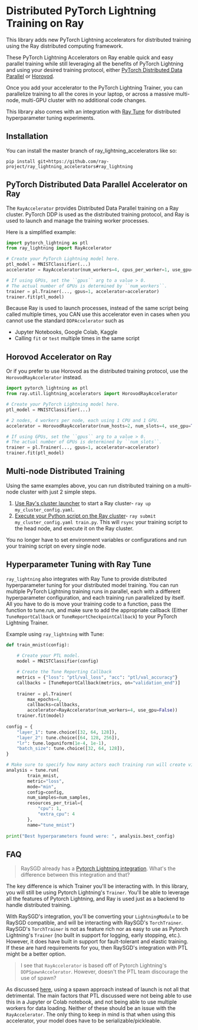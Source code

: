 # Distributed PyTorch Lightning Training on Ray
This library adds new PyTorch Lightning accelerators for distributed training using the Ray distributed computing framework.

These PyTorch Lightning Accelerators on Ray enable quick and easy parallel training while still leveraging all the benefits of PyTorch Lightning and using your desired training protocol, either [PyTorch Distributed Data Parallel](https://pytorch.org/tutorials/intermediate/ddp_tutorial.html) or [Horovod](https://github.com/horovod/horovod). 

Once you add your accelerator to the PyTorch Lightning Trainer, you can parallelize training to all the cores in your laptop, or across a massive multi-node, multi-GPU cluster with no additional code changes.

This library also comes with an integration with [Ray Tune](tune.io) for distributed hyperparameter tuning experiments.

## Installation
You can install the master branch of ray_lightning_accelerators like so:

`pip install git+https://github.com/ray-project/ray_lightning_accelerators#ray_lightning`

## PyTorch Distributed Data Parallel Accelerator on Ray
The `RayAccelerator` provides Distributed Data Parallel training on a Ray cluster. PyTorch DDP is used as the distributed training protocol, and Ray is used to launch and manage the training worker processes.

Here is a simplified example:

```python
import pytorch_lightning as ptl
from ray_lightning import RayAccelerator

# Create your PyTorch Lightning model here.
ptl_model = MNISTClassifier(...)
accelerator = RayAccelerator(num_workers=4, cpus_per_worker=1, use_gpu=True)

# If using GPUs, set the ``gpus`` arg to a value > 0.
# The actual number of GPUs is determined by ``num_workers``.
trainer = pl.Trainer(..., gpus=1, accelerator=accelerator)
trainer.fit(ptl_model)
```

Because Ray is used to launch processes, instead of the same script being called multiple times, you CAN use this accelerator even in cases when you cannot use the standard `DDPAccelerator` such as 
- Jupyter Notebooks, Google Colab, Kaggle
- Calling `fit` or `test` multiple times in the same script

## Horovod Accelerator on Ray
Or if you prefer to use Horovod as the distributed training protocol, use the `HorovodRayAccelerator` instead.

```python
import pytorch_lightning as ptl
from ray.util.lightning_accelerators import HorovodRayAccelerator

# Create your PyTorch Lightning model here.
ptl_model = MNISTClassifier(...)

# 2 nodes, 4 workers per node, each using 1 CPU and 1 GPU.
accelerator = HorovodRayAccelerator(num_hosts=2, num_slots=4, use_gpu=True)

# If using GPUs, set the ``gpus`` arg to a value > 0.
# The actual number of GPUs is determined by ``num_slots``.
trainer = pl.Trainer(..., gpus=1, accelerator=accelerator)
trainer.fit(ptl_model)
```

## Multi-node Distributed Training
Using the same examples above, you can run distributed training on a multi-node cluster with just 2 simple steps.
1) [Use Ray's cluster launcher](https://docs.ray.io/en/master/cluster/launcher.html) to start a Ray cluster- `ray up my_cluster_config.yaml`.
2) [Execute your Python script on the Ray cluster](https://docs.ray.io/en/master/cluster/commands.html#running-ray-scripts-on-the-cluster-ray-submit)- `ray submit my_cluster_config.yaml train.py`. This will `rsync` your training script to the head node, and execute it on the Ray cluster.

You no longer have to set environment variables or configurations and run your training script on every single node.
## Hyperparameter Tuning with Ray Tune
`ray_lightning` also integrates with Ray Tune to provide distributed hyperparameter tuning for your distributed model training. You can run multiple PyTorch Lightning training runs in parallel, each with a different hyperparameter configuration, and each training run parallelized by itself. All you have to do is move your training code to a function, pass the function to tune.run, and make sure to add the appropriate callback (Either `TuneReportCallback` or `TuneReportCheckpointCallback`) to your PyTorch Lightning Trainer.

Example using `ray_lightning` with Tune:

```python
def train_mnist(config):
    
    # Create your PTL model.
    model = MNISTClassifier(config)

    # Create the Tune Reporting Callback
    metrics = {"loss": "ptl/val_loss", "acc": "ptl/val_accuracy"}
    callbacks = [TuneReportCallback(metrics, on="validation_end")]
    
    trainer = pl.Trainer(
        max_epochs=4,
        callbacks=callbacks,
        accelerator=RayAccelerator(num_workers=4, use_gpu=False))
    trainer.fit(model)
    
config = {
    "layer_1": tune.choice([32, 64, 128]),
    "layer_2": tune.choice([64, 128, 256]),
    "lr": tune.loguniform(1e-4, 1e-1),
    "batch_size": tune.choice([32, 64, 128]),
}

# Make sure to specify how many actors each training run will create via the "extra_cpu" field.
analysis = tune.run(
        train_mnist,
        metric="loss",
        mode="min",
        config=config,
        num_samples=num_samples,
        resources_per_trial={
            "cpu": 1,
            "extra_cpu": 4
        },
        name="tune_mnist")
        
print("Best hyperparameters found were: ", analysis.best_config)
```
## FAQ
> RaySGD already has a [Pytorch Lightning integration](https://docs.ray.io/en/master/raysgd/raysgd_ptl.html). What's the difference between this integration and that?

The key difference is which Trainer you'll be interacting with. In this library, you will still be using Pytorch Lightning's `Trainer`. You'll be able to leverage all the features of Pytorch Lightning, and Ray is used just as a backend to handle distributed training.

With RaySGD's integration, you'll be converting your `LightningModule` to be RaySGD compatible, and will be interacting with RaySGD's `TorchTrainer`. RaySGD's `TorchTrainer` is not as feature rich nor as easy to use as Pytorch Lightning's `Trainer` (no built in support for logging, early stopping, etc.). However, it does have built in support for fault-tolerant and elastic training. If these are hard requirements for you, then RaySGD's integration with PTL might be a better option.

> I see that `RayAccelerator` is based off of Pytorch Lightning's `DDPSpawnAccelerator`. However, doesn't the PTL team discourage the use of spawn?

As discussed [here](https://github.com/pytorch/pytorch/issues/51688#issuecomment-773539003), using a spawn approach instead of launch is not all that detrimental. The main factors that PTL discussed were not being able to use this in a Jupyter or Colab notebook, and not being able to use multiple workers for data loading. Neither of these should be an issue with the `RayAccelerator`. The only thing to keep in mind is that when using this accelerator, your model does have to be serializable/pickleable.
